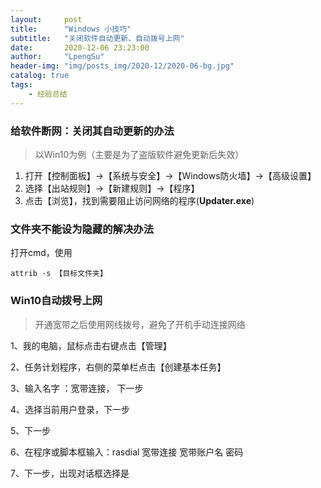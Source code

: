 ```yaml
---
layout:     post
title:      "Windows 小技巧"
subtitle:   "关闭软件自动更新、自动拨号上网"
date:       2020-12-06 23:23:00
author:     "LpengSu"
header-img: "img/posts_img/2020-12/2020-06-bg.jpg"
catalog: true
tags:
    - 经验总结
---
```


### 给软件断网：关闭其自动更新的办法

> 以Win10为例（主要是为了盗版软件避免更新后失效）

1. 打开【控制面板】→【系统与安全】→【Windows防火墙】→【高级设置】
2. 选择【出站规则】→【新建规则】→【程序】
3. 点击【浏览】，找到需要阻止访问网络的程序(**Updater.exe**)

### 文件夹不能设为隐藏的解决办法

打开cmd，使用

```
attrib -s 【目标文件夹】
```

### Win10自动拨号上网

> 开通宽带之后使用网线拨号，避免了开机手动连接网络

1、我的电脑，鼠标点击右键点击【管理】

2、任务计划程序，右侧的菜单栏点击【创建基本任务】

3、输入名字 ：宽带连接， 下一步

4、选择当前用户登录，下一步

5、下一步

6、在程序或脚本框输入：rasdial 宽带连接 宽带账户名 密码

7、下一步，出现对话框选择是